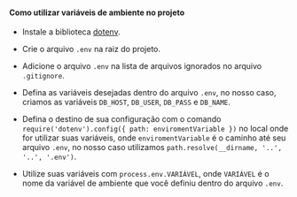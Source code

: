 #### Como utilizar variáveis de ambiente no projeto

- Instale a biblioteca [dotenv](https://www.npmjs.com/package/dotenv).

- Crie o arquivo `.env` na raiz do projeto.

- Adicione o arquivo `.env` na lista de arquivos ignorados no arquivo `.gitignore`.

- Defina as variáveis desejadas dentro do arquivo `.env`, no nosso caso, criamos as variáveis `DB_HOST`, `DB_USER`, `DB_PASS` e `DB_NAME`.

- Defina o destino de sua configuração com o comando `require('dotenv').config({ path: enviromentVariable })` no local onde for utilizar suas variáveis, onde `enviromentVariable` é o caminho até seu arquivo `.env`, no nosso caso utilizamos `path.resolve(__dirname, '..', '..', '.env')`.

- Utilize suas variáveis com `process.env.VARIÁVEL`, onde `VARIÁVEL` é o nome da variável de ambiente que você definiu dentro do arquivo `.env`.
